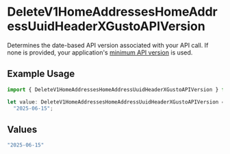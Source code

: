 # DeleteV1HomeAddressesHomeAddressUuidHeaderXGustoAPIVersion

Determines the date-based API version associated with your API call. If none is provided, your application's [minimum API version](https://docs.gusto.com/embedded-payroll/docs/api-versioning#minimum-api-version) is used.

## Example Usage

```typescript
import { DeleteV1HomeAddressesHomeAddressUuidHeaderXGustoAPIVersion } from "@gusto/embedded-api/models/operations/deletev1homeaddresseshomeaddressuuid.js";

let value: DeleteV1HomeAddressesHomeAddressUuidHeaderXGustoAPIVersion =
  "2025-06-15";
```

## Values

```typescript
"2025-06-15"
```